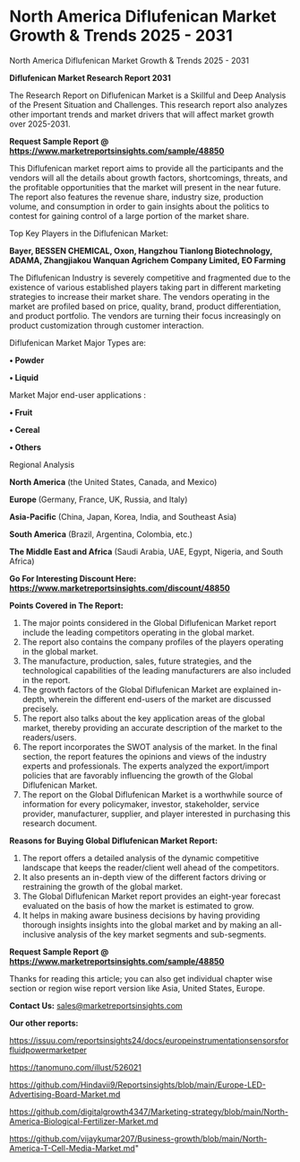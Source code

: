 # North America Diflufenican Market Growth & Trends 2025 - 2031
North America Diflufenican Market Growth & Trends 2025 - 2031

<strong>Diflufenican Market Research Report 2031</strong>

The Research Report on Diflufenican Market is a Skillful and Deep Analysis of the Present Situation and Challenges. This research report also analyzes other important trends and market drivers that will affect market growth over 2025-2031.

<strong>Request Sample Report @ <a href=https://www.marketreportsinsights.com/sample/48850>https://www.marketreportsinsights.com/sample/48850</a></strong>

This Diflufenican market report aims to provide all the participants and the vendors will all the details about growth factors, shortcomings, threats, and the profitable opportunities that the market will present in the near future. The report also features the revenue share, industry size, production volume, and consumption in order to gain insights about the politics to contest for gaining control of a large portion of the market share.

Top Key Players in the Diflufenican Market:

<strong>Bayer, BESSEN CHEMICAL, Oxon, Hangzhou Tianlong Biotechnology, ADAMA, Zhangjiakou Wanquan Agrichem Company Limited, EO Farming</strong>

The Diflufenican Industry is severely competitive and fragmented due to the existence of various established players taking part in different marketing strategies to increase their market share. The vendors operating in the market are profiled based on price, quality, brand, product differentiation, and product portfolio. The vendors are turning their focus increasingly on product customization through customer interaction.

Diflufenican Market Major Types are:

<strong>•  Powder

•  Liquid</strong>

Market Major end-user applications :

<strong>•  Fruit

•  Cereal

•  Others</strong>

Regional Analysis

</u><strong><b>North America</b></strong> (the United States, Canada, and Mexico)

<strong><b>Europe </b></strong>(Germany, France, UK, Russia, and Italy)

<strong><b>Asia-Pacific</b></strong> (China, Japan, Korea, India, and Southeast Asia)

<strong><b>South America</b></strong> (Brazil, Argentina, Colombia, etc.)

<strong><b>The Middle East and Africa</b></strong> (Saudi Arabia, UAE, Egypt, Nigeria, and South Africa)

<strong>Go For Interesting Discount Here: <a href=https://www.marketreportsinsights.com/discount/48850>https://www.marketreportsinsights.com/discount/48850</a></strong>

<strong>Points Covered in The Report:</strong>
<ol>
  <li>The major points considered in the Global Diflufenican Market report include the leading competitors operating in the global market.</li>
  <li>The report also contains the company profiles of the players operating in the global market.</li>
  <li>The manufacture, production, sales, future strategies, and the technological capabilities of the leading manufacturers are also included in the report.</li>
  <li>The growth factors of the Global Diflufenican Market are explained in-depth, wherein the different end-users of the market are discussed precisely.</li>
  <li>The report also talks about the key application areas of the global market, thereby providing an accurate description of the market to the readers/users.</li>
  <li>The report incorporates the SWOT analysis of the market. In the final section, the report features the opinions and views of the industry experts and professionals. The experts analyzed the export/import policies that are favorably influencing the growth of the Global Diflufenican Market.</li>
  <li>The report on the Global Diflufenican Market is a worthwhile source of information for every policymaker, investor, stakeholder, service provider, manufacturer, supplier, and player interested in purchasing this research document.</li>
</ol>
<strong>Reasons for Buying Global Diflufenican Market Report:</strong>

<ol>
  <li>The report offers a detailed analysis of the dynamic competitive landscape that keeps the reader/client well ahead of the competitors.</li>
  <li>It also presents an in-depth view of the different factors driving or restraining the growth of the global market.</li>
  <li>The Global Diflufenican Market report provides an eight-year forecast evaluated on the basis of how the market is estimated to grow.</li>
  <li>It helps in making aware business decisions by having providing thorough insights insights into the global market and by making an all-inclusive analysis of the key market segments and sub-segments.</li>
</ol>
<strong>Request Sample Report @ <a href=https://www.marketreportsinsights.com/sample/48850>https://www.marketreportsinsights.com/sample/48850</a></strong>


Thanks for reading this article; you can also get individual chapter wise section or region wise report version like Asia, United States, Europe.

<strong>Contact Us:</strong>
sales@marketreportsinsights.com

<strong>Our other reports:</strong>

<a href=https://issuu.com/reportsinsights24/docs/europeinstrumentationsensorsforfluidpowermarketper>https://issuu.com/reportsinsights24/docs/europeinstrumentationsensorsforfluidpowermarketper</a>

<a href=https://tanomuno.com/illust/526021>https://tanomuno.com/illust/526021</a>

<a href=https://github.com/Hindavii9/Reportsinsights/blob/main/Europe-LED-Advertising-Board-Market.md>https://github.com/Hindavii9/Reportsinsights/blob/main/Europe-LED-Advertising-Board-Market.md</a>

<a href=https://github.com/digitalgrowth4347/Marketing-strategy/blob/main/North-America-Biological-Fertilizer-Market.md>https://github.com/digitalgrowth4347/Marketing-strategy/blob/main/North-America-Biological-Fertilizer-Market.md</a>

<a href=https://github.com/vijaykumar207/Business-growth/blob/main/North-America-T-Cell-Media-Market.md>https://github.com/vijaykumar207/Business-growth/blob/main/North-America-T-Cell-Media-Market.md</a>"

